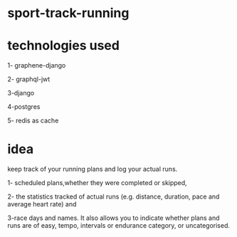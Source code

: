 # sport-track-running
# technologies used

1- graphene-django

2- graphql-jwt

3-django

4-postgres

5- redis as cache

# idea

 keep track of your running plans and log your actual runs.

1- scheduled plans,whether they were completed or skipped,

2- the statistics tracked of actual runs (e.g. distance, duration, pace and average heart rate) and

3-race days and names. It also allows you to indicate whether plans and runs are of easy, tempo, intervals or endurance category, or uncategorised.


